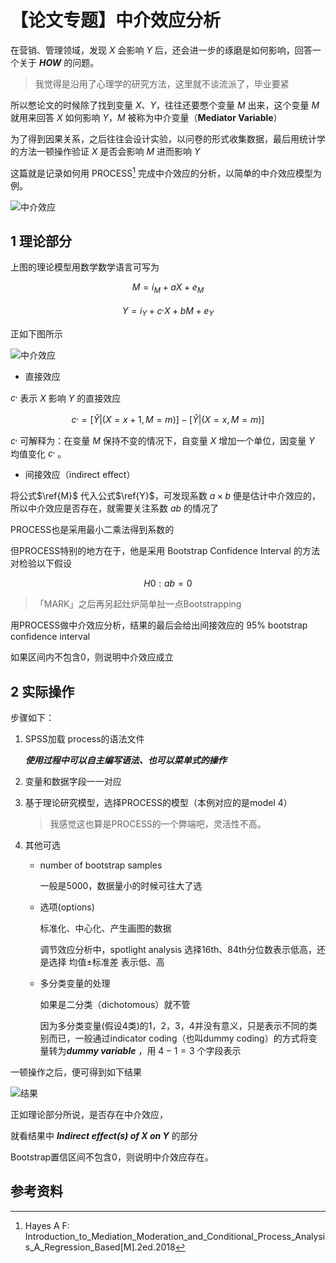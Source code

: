 # 【论文专题】中介效应分析


在营销、管理领域，发现 $X$ 会影响 $Y$ 后，还会进一步的琢磨是如何影响，回答一个关于 ***HOW*** 的问题。

<!--more-->


> 我觉得是沿用了心理学的研究方法，这里就不谈流派了，毕业要紧

所以憋论文的时候除了找到变量 $X$、$Y$，往往还要憋个变量 $M$ 出来，这个变量 $M$ 就用来回答 $X$ 如何影响 $Y$，$M$ 被称为中介变量（**Mediator Variable**）

为了得到因果关系，之后往往会设计实验，以问卷的形式收集数据，最后用统计学的方法一顿操作验证 $X$ 是否会影响 $M$ 进而影响 $Y$

这篇就是记录如何用 PROCESS[^1] 完成中介效应的分析，以简单的中介效应模型为例。

![中介效应](https://pic3.zhimg.com/v2-1f5b32978b438b076bb9dfe3f8239e0a_b.jpg)


## 1 理论部分

上图的理论模型用数学数学语言可写为

$$
M = i_M+aX+e_M
$$

$$
Y = i_Y + c^,X + bM + e_Y
$$

正如下图所示

![中介效应](https://pic1.zhimg.com/v2-b248dc21c49911f8e0548a7556663e3c_b.jpg)


* 直接效应

$c^,$ 表示 $X$ 影响 $Y$ 的直接效应

$$
c^,=[\widehat{Y}|(X=x+1,M=m)] - [\widehat{Y}|(X=x,M=m)]
$$

$c^,$ 可解释为：在变量 $M$ 保持不变的情况下，自变量 $X$ 增加一个单位，因变量 $Y$ 均值变化 $c^,$ 。


* 间接效应（indirect effect）

将公式$\ref{M}$ 代入公式$\ref{Y}$，可发现系数 $a \times b$ 便是估计中介效应的，所以中介效应是否存在，就需要关注系数 $ab$ 的情况了


PROCESS也是采用最小二乘法得到系数的

但PROCESS特别的地方在于，他是采用 Bootstrap Confidence Interval 的方法对检验以下假设

$$
H0: ab=0
$$

> 「MARK」之后再另起灶炉简单扯一点Bootstrapping

用PROCESS做中介效应分析，结果的最后会给出间接效应的 95% bootstrap confidence interval

如果区间内不包含0，则说明中介效应成立

## 2 实际操作

步骤如下：

1. SPSS加载 process的语法文件

    ***使用过程中可以自主编写语法、也可以菜单式的操作***

2. 变量和数据字段一一对应

3. 基于理论研究模型，选择PROCESS的模型（本例对应的是model 4）

    > 我感觉这也算是PROCESS的一个弊端吧，灵活性不高。

4. 其他可选

    * number of bootstrap samples
    
        一般是5000，数据量小的时候可往大了选

    * 选项(options)

        标准化、中心化、产生画图的数据
        
        调节效应分析中，spotlight analysis 选择16th、84th分位数表示低高，还是选择 均值±标准差 表示低、高


    * 多分类变量的处理

        如果是二分类（dichotomous）就不管

        因为多分类变量(假设4类)的1，2，3，4并没有意义，只是表示不同的类别而已，一般通过indicator coding（也叫dummy coding）的方式将变量转为***dummy variable*** ，用 $4-1=3$ 个字段表示


一顿操作之后，便可得到如下结果

![结果](https://pic4.zhimg.com/v2-d38e22b4dc7589318cca8bb87d2c2207_b.jpg)

正如理论部分所说，是否存在中介效应，

就看结果中 ***Indirect effect(s) of X on Y*** 的部分

Bootstrap置信区间不包含0，则说明中介效应存在。


## 参考资料

[^1]: Hayes A F: Introduction_to_Mediation_Moderation_and_Conditional_Process_Analysis_A_Regression_Based[M].2ed.2018


<head> 
    <script defer src="https://use.fontawesome.com/releases/v5.0.13/js/all.js"></script> 
    <script defer src="https://use.fontawesome.com/releases/v5.0.13/js/v4-shims.js"></script> 
</head> 
<link rel="stylesheet" href="https://use.fontawesome.com/releases/v5.0.13/css/all.css">
